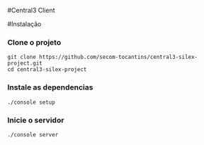 #Central3 Client

#Instalação

### Clone o projeto
    git clone https://github.com/secom-tocantins/central3-silex-project.git
    cd central3-silex-project

### Instale as dependencias
    ./console setup

### Inicie o servidor
    ./console server
